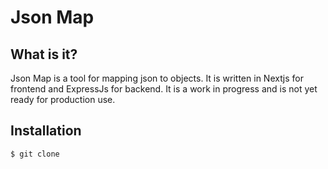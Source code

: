 # Json Map
## What is it?
Json Map is a tool for mapping json to objects. It is written in Nextjs for frontend and ExpressJs for backend. It is a work in progress and is not yet ready for production use.
## Installation
```bash
$ git clone
```
